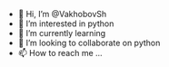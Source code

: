 - 👋 Hi, I’m @VakhobovSh
- 👀 I’m interested in python
- 🌱 I’m currently learning 
- 💞️ I’m looking to collaborate on python
- 📫 How to reach me ...

<!---
VakhobovSh/VakhobovSh is a ✨ special ✨ repository because its `README.md` (this file) appears on your GitHub profile.
You can click the Preview link to take a look at your changes.
--->
